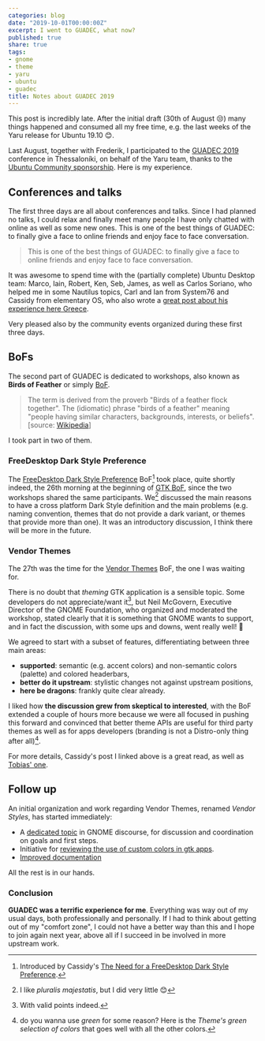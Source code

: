 ```yaml
---
categories: blog
date: "2019-10-01T00:00:00Z"
excerpt: I went to GUADEC, what now?
published: true
share: true
tags:
- gnome
- theme
- yaru
- ubuntu
- guadec
title: Notes about GUADEC 2019
---
```



This post is incredibly late. After the initial draft (30th of August 😒) many things happened and consumed all my free time, e.g. the last weeks of the Yaru release for Ubuntu 19.10 😊.

 Last August, together with Frederik, I participated to the [GUADEC 2019](https://2019.guadec.org/) conference in Thessaloníki, on behalf of the Yaru team, thanks to the [Ubuntu Community sponsorship](https://clobrano.github.io/blog/i-am-going-to-guadec/). Here is my experience.


## Conferences and talks

The first three days are all about conferences and talks. Since I had planned no talks, I could relax and finally meet many people I have only chatted with online as well as some new ones. This is one of the best things of GUADEC: to finally give a face to online friends and enjoy face to face conversation.

> This is one of the best things of GUADEC: to finally give a face to online friends and enjoy face to face conversation.

It was awesome to spend time with the (partially complete) Ubuntu Desktop team: Marco, Iain, Robert, Ken, Seb, James, as well as Carlos Soriano, who helped me in some Nautilus topics, Carl and Ian from System76 and Cassidy from elementary OS, who also wrote a [great post about his experience here Greece](https://blog.elementary.io/elementary-at-guadec-2019/).

Very pleased also by the community events organized during these first three days.

## BoFs

The second part of GUADEC is dedicated to workshops, also known as **Birds of Feather** or simply [BoF](https://schedule.guadec.org/bofs).

> The term is derived from the proverb "Birds of a feather flock together". The (idiomatic) phrase "birds of a feather" meaning "people having similar characters, backgrounds, interests, or beliefs".
[source: [Wikipedia](https://en.wikipedia.org/wiki/Birds_of_a_feather_(computing))]

 I took part in two of them.

### FreeDesktop Dark Style Preference

The [FreeDesktop Dark Style Preference](https://schedule.guadec.org/bofs/194) BoF[^2] took place, quite shortly indeed, the 26th morning at the beginning of [GTK BoF](https://schedule.guadec.org/bofs/197), since the two workshops shared the same participants. We[^1] discussed the main reasons to have a cross platform Dark Style definition and the main problems (e.g. naming convention, themes that do not provide a dark variant, or themes that provide more than one). It was an introductory discussion, I think there will be more in the future.

### Vendor Themes

The 27th was the time for the [Vendor Themes](https://schedule.guadec.org/bofs/314) BoF, the one I was waiting for. 

There is no doubt that *theming* GTK application is a sensible topic. Some developers do not appreciate/want it[^3], but Neil McGovern, Executive Director of the GNOME Foundation, who organized and moderated the workshop, stated clearly that it is something that GNOME wants to support, and in fact the discussion, with some ups and downs, went really well! 🎉

We agreed to start with a subset of features, differentiating between three main areas:

- **supported**: semantic (e.g. accent colors) and non-semantic colors (palette) and colored headerbars,
- **better do it upstream**: stylistic changes not against upstream positions,
- **here be dragons**: frankly quite clear already.


I liked how **the discussion grew from skeptical to interested**, with the BoF extended a couple of hours more because we were all focused in pushing this forward and convinced that better theme APIs are useful for third party themes as well as for apps developers (branding is not a Distro-only thing after all)[^4].

For more details, Cassidy's post I linked above is a great read, as well as [Tobias' one](https://blogs.gnome.org/tbernard/2019/09/05/guadec-2019/).

## Follow up

An initial organization and work regarding Vendor Themes, renamed *Vendor Styles*, has started immediately:

- A [dedicated topic](https://discourse.gnome.org/t/gtk-adwaita-and-vendor-styles/1641) in GNOME discourse, for discussion and coordination on goals and first steps.
- Initiative for [reviewing the use of custom colors in gtk apps](https://gitlab.gnome.org/GNOME/Initiatives/issues/11).
- [Improved documentation](https://gitlab.gnome.org/GNOME/gtk/commits/wip/jimmac/document-public-colors) 

All the rest is in our hands.

### Conclusion

**GUADEC was a terrific experience for me**. Everything was way out of my usual days, both professionally and personally. If I had to think about getting out of my "comfort zone", I could not have a better way than this and I hope to join again next year, above all if I succeed in be involved in more upstream work.


[^1]: I like *pluralis majestatis*, but I did very little 😊
[^2]: Introduced by Cassidy's [The Need for a FreeDesktop Dark Style Preference](https://www.youtube.com/watch?v=gi_3b81eBUE).
[^3]: With valid points indeed.
[^4]: do you wanna use *green* for some reason? Here is the *Theme's green selection of colors* that goes well with all the other colors.
